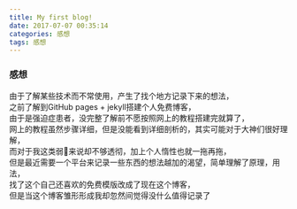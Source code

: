 ```yaml
---
title: My first blog!
date: 2017-07-07 00:35:14
categories: 感想
tags: 感想
---
```


### 感想
由于了解某些技术而不常使用，产生了找个地方记录下来的想法，  
之前了解到GitHub pages + jekyll搭建个人免费博客，  
由于是强迫症患者，没完整了解前不愿按照网上的教程搭建完就算了，  
网上的教程虽然步骤详细，但是没能看到详细剖析的，其实可能对于大神们很好理解，  
而对于我这类弱🐔来说却不够透彻，加上个人惰性也就一拖再拖，  
但是最近需要一个平台来记录一些东西的想法越加的渴望，简单理解了原理，用法，  
找了这个自己还喜欢的免费模版改成了现在这个博客，  
但是当这个博客雏形形成我却忽然间觉得没什么值得记录了  

